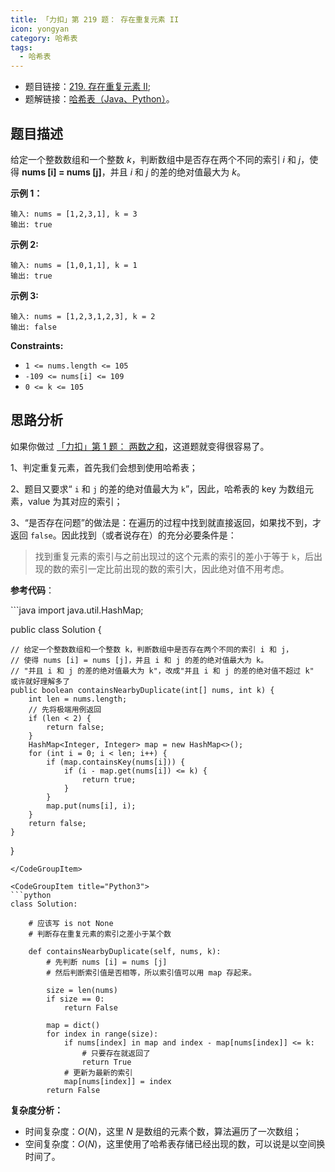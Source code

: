 ```yaml
---
title: 「力扣」第 219 题： 存在重复元素 II
icon: yongyan
category: 哈希表
tags:
  - 哈希表
---
```


+ 题目链接：[219. 存在重复元素 II](https://leetcode-cn.com/problems/contains-duplicate-ii/);
+ 题解链接：[哈希表（Java、Python）](https://leetcode-cn.com/problems/contains-duplicate-ii/solution/ha-xi-biao-python-dai-ma-java-dai-ma-by-liweiwei14/)。

## 题目描述


给定一个整数数组和一个整数 *k*，判断数组中是否存在两个不同的索引 *i* 和 *j*，使得 **nums [i] = nums [j]**，并且 *i* 和 *j* 的差的绝对值最大为 *k*。

**示例 1：**

```
输入: nums = [1,2,3,1], k = 3
输出: true
```

**示例 2:**

```
输入: nums = [1,0,1,1], k = 1
输出: true
```

**示例 3:**

```
输入: nums = [1,2,3,1,2,3], k = 2
输出: false
```

**Constraints:**

- `1 <= nums.length <= 105`
- `-109 <= nums[i] <= 109`
- `0 <= k <= 105`



## 思路分析


如果你做过 [「力扣」第 1 题： 两数之和](https://leetcode-cn.com/problems/two-sum/)，这道题就变得很容易了。

1、判定重复元素，首先我们会想到使用哈希表；

2、题目又要求“ `i` 和 `j` 的差的绝对值最大为 `k`”，因此，哈希表的 key 为数组元素，value 为其对应的索引；

3、“是否存在问题”的做法是：在遍历的过程中找到就直接返回，如果找不到，才返回 `false`。因此找到（或者说存在）的充分必要条件是：

> 找到重复元素的索引与之前出现过的这个元素的索引的差小于等于 `k`，后出现的数的索引一定比前出现的数的索引大，因此绝对值不用考虑。




**参考代码**：

<CodeGroup>
<CodeGroupItem title="Java">
```java
import java.util.HashMap;

public class Solution {

    // 给定一个整数数组和一个整数 k，判断数组中是否存在两个不同的索引 i 和 j，
    // 使得 nums [i] = nums [j]，并且 i 和 j 的差的绝对值最大为 k。
    // "并且 i 和 j 的差的绝对值最大为 k"，改成"并且 i 和 j 的差的绝对值不超过 k" 或许就好理解多了
    public boolean containsNearbyDuplicate(int[] nums, int k) {
        int len = nums.length;
        // 先将极端用例返回
        if (len < 2) {
            return false;
        }
        HashMap<Integer, Integer> map = new HashMap<>();
        for (int i = 0; i < len; i++) {
            if (map.containsKey(nums[i])) {
                if (i - map.get(nums[i]) <= k) {
                    return true;
                }
            }
            map.put(nums[i], i);
        }
        return false;
    }
}
```
</CodeGroupItem>

<CodeGroupItem title="Python3">
```python
class Solution:

    # 应该写 is not None
    # 判断存在重复元素的索引之差小于某个数

    def containsNearbyDuplicate(self, nums, k):
        # 先判断 nums [i] = nums [j]
        # 然后判断索引值是否相等，所以索引值可以用 map 存起来。

        size = len(nums)
        if size == 0:
            return False

        map = dict()
        for index in range(size):
            if nums[index] in map and index - map[nums[index]] <= k:
                # 只要存在就返回了
                return True
            # 更新为最新的索引
            map[nums[index]] = index
        return False
```
</CodeGroupItem>
</CodeGroup>

**复杂度分析：**

+ 时间复杂度：$O(N)$，这里 $N$ 是数组的元素个数，算法遍历了一次数组；
+ 空间复杂度：$O(N)$，这里使用了哈希表存储已经出现的数，可以说是以空间换时间了。
